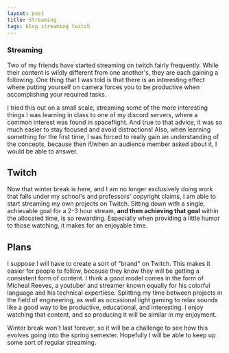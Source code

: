 ```yaml
---
layout: post
title: Streaming
tags: blog streaming twitch
---
```


### Streaming

Two of my friends have started streaming on twitch fairly
frequently. While their content is wildly different from one another's,
they are each gaining a following. One thing that I was told is that
there is an interesting effect where putting yourself on camera 
forces you to be productive when accomplishing your required tasks.

I tried this out on a small scale, streaming some of the more interesting
things I was learning in class to one of my discord servers, where a
common interest was found in spaceflight. And true to that advice,
it was so much easier to stay focused and avoid distractions! Also,
when learning something for the first time, I was forced to really
gain an understanding of the concepts, because then if/when an audience
member asked about it, I would be able to answer.

## Twitch

Now that winter break is here, and I am no longer exclusively doing 
work that falls under my school's and professors' copyright claims,
I am able to start streaming my own projects on Twitch. Sitting
down with a single, achievable goal for a 2-3 hour stream,
**and then achieving that goal** within the allocated time, is
so rewarding. Especially when providing a little humor to those watching,
it makes for an enjoyable time.

## Plans

I suppose I will have to create a sort of "brand" on Twitch. This 
makes it easier for people to follow, because they know they will
be getting a consistent form of content. I think a good model comes
in the form of Micheal Reeves, a youtuber and streamer known equally
for his colorful language and his technical expertiese. Splitting
my time between projects in the field of engineering, as well as
occasional light gaming to relax sounds like a good way to
be productive, educational, and interesting. I enjoy watching that 
content, and so producing it will be similar in my enjoyment. 

Winter break won't last forever, so it will be a challenge to see
how this evolves going into the spring semester. Hopefully
I will be able to keep up some sort of regular streaming.